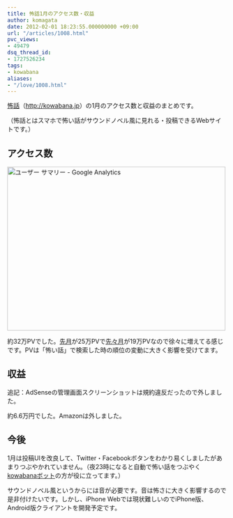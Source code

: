 ```yaml
---
title: 怖話1月のアクセス数・収益
author: komagata
date: 2012-02-01 18:23:55.000000000 +09:00
url: "/articles/1008.html"
pvc_views:
- 49479
dsq_thread_id:
- 1727526234
tags:
- kowabana
aliases:
- "/love/1008.html"
---
```

[怖話][1]（<http://kowabana.jp>）の1月のアクセス数と収益のまとめです。

（怖話とはスマホで怖い話がサウンドノベル風に見れる・投稿できるWebサイトです。）

## アクセス数


  <a href="http://www.flickr.com/photos/komagata/6799290097/" title="ユーザー サマリー - Google Analytics by komagata, on Flickr"><img src="http://farm8.staticflickr.com/7154/6799290097_81d4f84b4e.jpg" width="500" height="376" alt="ユーザー サマリー - Google Analytics" /></a>


約32万PVでした。[先月][2]が25万PVで[先々月][3]が19万PVなので徐々に増えてる感じです。PVは「怖い話」で検索した時の順位の変動に大きく影響を受けてます。

## 収益

追記：AdSenseの管理画面スクリーンショットは規約違反だったので外しました。

約6.6万円でした。Amazonは外しました。

## 今後

1月は投稿UIを改良して、Twitter・Facebookボタンをわかり易くしましたがあまりつぶやかれていません。（夜23時になると自動で怖い話をつぶやく[kowabanaボット][4]の方が役に立ってます。）

サウンドノベル風というからには音が必要です。音は怖さに大きく影響するので是非付けたいです。しかし、iPhone Webでは現状難しいのでiPhone版、Android版クライアントを開発予定です。

 [1]: http://kowabana.jp
 [2]: http://fjord.jp/love/999.html
 [3]: http://fjord.jp/love/963.html
 [4]: http://twitter.com/kowabanajp
